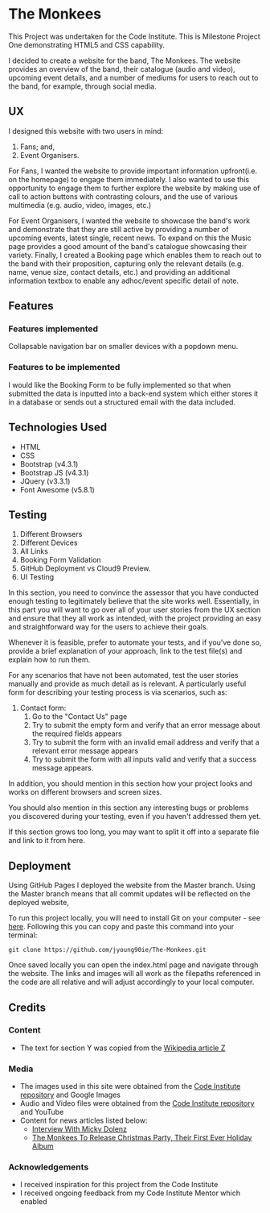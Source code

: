 # The Monkees

This Project was undertaken for the Code Institute. This is Milestone Project One demonstrating HTML5 and CSS capability.

I decided to create a website for the band, The Monkees. The website provides an overview of the band, their catalogue (audio and video), upcoming event details, and a number of mediums for users to reach out to the band, for example, through social media.

## UX

I designed this website with two users in mind:

1. Fans; and,
2. Event Organisers.

For Fans, I wanted the website to provide important information upfront(i.e. on the homepage) to engage them immediately. I also wanted to use this opportunity to engage them to further explore the website by making use of call to action buttons with contrasting colours, and the use of various multimedia (e.g. audio, video, images, etc.)

For Event Organisers, I wanted the website to showcase the band's work and demonstrate that they are still active by providing a number of upcoming events, latest single, recent news. To expand on this the Music page provides a good amount of the band's catalogue showcasing their variety. Finally, I created a Booking page which enables them to reach out to the band with their proposition, capturing only the relevant details (e.g. name, venue size, contact details, etc.) and providing an additional information textbox to enable any adhoc/event specific detail of note.

## Features

### Features implemented

Collapsable navigation bar on smaller devices with a popdown menu.

### Features to be implemented

I would like the Booking Form to be fully implemented so that when submitted the data is inputted into a back-end system which either stores it in a database or sends out a structured email with the data included.

## Technologies Used

- HTML
- CSS
- Bootstrap (v4.3.1)
- Bootstrap JS (v4.3.1)
- JQuery (v3.3.1)
- Font Awesome (v5.8.1)

## Testing

1. Different Browsers
2. Different Devices
3. All Links
4. Booking Form Validation
5. GitHub Deployment vs Cloud9 Preview.
6. UI Testing

In this section, you need to convince the assessor that you have conducted enough testing to legitimately believe that the site works well. Essentially, in this part you will want to go over all of your user stories from the UX section and ensure that they all work as intended, with the project providing an easy and straightforward way for the users to achieve their goals.

Whenever it is feasible, prefer to automate your tests, and if you've done so, provide a brief explanation of your approach, link to the test file(s) and explain how to run them.

For any scenarios that have not been automated, test the user stories manually and provide as much detail as is relevant. A particularly useful form for describing your testing process is via scenarios, such as:

1. Contact form:
    1. Go to the "Contact Us" page
    2. Try to submit the empty form and verify that an error message about the required fields appears
    3. Try to submit the form with an invalid email address and verify that a relevant error message appears
    4. Try to submit the form with all inputs valid and verify that a success message appears.

In addition, you should mention in this section how your project looks and works on different browsers and screen sizes.

You should also mention in this section any interesting bugs or problems you discovered during your testing, even if you haven't addressed them yet.

If this section grows too long, you may want to split it off into a separate file and link to it from here.

## Deployment

Using GitHub Pages I deployed the website from the Master branch. Using the Master branch means that all commit updates will be reflected on the deployed website,

To run this project locally, you will need to install Git on your computer - see [here](https://git-scm.com/book/en/v2/Getting-Started-Installing-Git). Following this you can copy and paste this command into your terminal:

```terminal
git clone https://github.com/jyoung90ie/The-Monkees.git
```

Once saved locally you can open the index.html page and navigate through the website. The links and images will all work as the filepaths referenced in the code are all relative and will adjust accordingly to your local computer.

## Credits

### Content

- The text for section Y was copied from the [Wikipedia article Z](https://en.wikipedia.org/wiki/Z)

### Media

- The images used in this site were obtained from the [Code Institute repository](https://github.com/Code-Institute-Org/project-assets) and Google Images
- Audio and Video files were obtained from the [Code Institute repository](https://github.com/Code-Institute-Org/project-assets) and YouTube
- Content for news articles listed below:
    - [Interview With Micky Dolenz](https://www.undertheradar.co.nz/news/15891/Interview-Micky-Dolenz-of-The-Monkees.utr)
    - [The Monkees To Release Christmas Party, Their First Ever Holiday Album](https://www.monkees.com/article/the-monkees-to-release-christmas-party-their-first-ever-holiday-album)
    
### Acknowledgements

- I received inspiration for this project from the Code Institute
- I received ongoing feedback from my Code Institute Mentor which enabled
